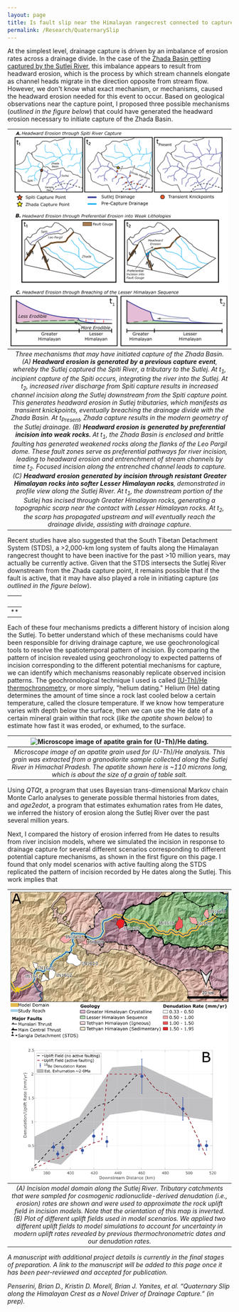 ```yaml
---
layout: page
title: Is fault slip near the Himalayan rangecrest connected to capture of the Zhada Basin?
permalink: /Research/QuaternarySlip
---
```


At the simplest level, drainage capture is driven by an imbalance of erosion rates across a drainage divide. In the case of the [Zhada Basin getting captured by the Sutlej River](https://BPenserini.github.io/Research/ZhadaCapture), this imbalance appears to result from headward erosion, which is the process by which stream channels elongate as channel heads migrate in the direction opposite from stream flow. However, we don't know what exact mechanism, or mechanisms, caused the headward erosion needed for this event to occur. Based on geological observations near the capture point, I proposed three possible mechanisms (<i>outlined in the figure below</i>) that could have generated the headward erosion necessary to initiate capture of the Zhada Basin.

| ![Summary of different proposed mechanisms for Sutlej capture via headward erosion.](./Images/CombinedExampleMechanisms_240122c.png) | 
|:--:| 
| *Three mechanisms that may have initiated capture of the Zhada Basin. (A) <b>Headward erosion is generated by a previous capture event</b>, whereby the Sutlej captured the Spiti River, a tributary to the Sutlej. At t<sub>1</sub>, incipient capture of the Spiti occurs, integrating the river into the Sutlej. At t<sub>2</sub>, increased river discharge from Spiti capture results in increased channel incision along the Sutlej downstream from the Spiti capture point. This generates headward erosion in Sutlej tributaries, which manifests as transient knickpoints, eventually breaching the drainage divide with the Zhada Basin. At t<sub>Present</sub>, Zhada capture results in the modern geometry of the Sutlej drainage. (B) <b>Headward erosion is generated by preferential incision into weak rocks.</b> At t<sub>1</sub>, the Zhada Basin is enclosed and brittle faulting has generated weakened rocks along the flanks of the Leo Pargil dome. These fault zones serve as preferential pathways for river incision, leading to headward erosion and entrenchment of stream channels by time t<sub>2</sub>. Focused incision along the entrenched channel leads to capture. (C) <b>Headward erosion generated by incision through resistant Greater Himalayan rocks into softer Lesser Himalayan rocks</b>, demonstrated in profile view along the Sutlej River. At t<sub>1</sub>, the downstream portion of the Sutlej has incised through Greater Himalayan rocks, generating a topographic scarp near the contact with Lesser Himalayan rocks. At t<sub>2</sub>, the scarp has propagated upstream and will eventually reach the drainage divide, assisting with drainage capture.* |

Recent studies have also suggested that the South Tibetan Detachment System (STDS), a >2,000-km long system of faults along the Himalayan rangecrest thought to have been inactive for the past >10 million years, may actually be currently active. Given that the STDS intersects the Sutlej River downstream from the Zhada capture point, it remains possible that if the fault is active, that it may have also played a role in initiating capture (<i>as outlined in the figure below</i>).

| ![]() | 
|:--:| 
| ** |

Each of these four mechanisms predicts a different history of incision along the Sutlej. To better understand which of these mechanisms could have been responsible for driving drainage capture, we use geochronological tools to resolve the spatiotemporal pattern of incision. By comparing the pattern of incision revealed using geochronology to expected patterns of incision corresponding to the different potential mechanisms for capture, we can identify which mechanisms reasonably replicate observed incision patterns. The geochronological technique I used is called [(U-Th)/He thermochronometry](https://agupubs.onlinelibrary.wiley.com/doi/10.1029/2018TC005312), or more simply, "helium dating." Helium (He) dating determines the amount of time since a rock last cooled below a certain temperature, called the closure temperature. If we know how temperature varies with depth below the surface, then we can use the He date of a certain mineral grain within that rock (<i>like the apatite shown below</i>) to estimate how fast it was eroded, or exhumed, to the surface.

| ![Microscope image of apatite grain for (U-Th)/He dating.](./Images/IN19AHE1_A03A.png) | 
|:--:| 
| *Microscope image of an apatite grain used for (U-Th)/He analysis. This grain was extracted from a granodiorite sample collected along the Sutlej River in Himachal Pradesh. The apatite shown here is ~110 microns long, which is about the size of a grain of table salt.* |

Using <i>QTQt</i>, a program that uses Bayesian trans-dimensional Markov chain Monte Carlo analyses to generate possible thermal histories from  dates, and <i>age2edot</i>, a program that estimates exhumation rates from He dates, we inferred the history of erosion along the Sutlej River over the past several million years. 

Next, I compared the history of erosion inferred from He dates to results from river incision models, where we simulated the incision in response to drainage capture for several different scenarios corresponding to different potential capture mechanisms, as shown in the first figure on this page. I found that only model scenarios with active faulting along the STDS replicated the pattern of incision recorded by He dates along the Sutlej. This work implies that 

| ![Erosion rate sample locations with modeled uplift fields for incision modeling.](./Images/Be10Map_withUpliftProfile_240120a.png) | 
|:--:| 
| *(A) Incision model domain along the Sutlej River. Tributary catchments that were sampled for cosmogenic radionuclide-derived denudation (i.e., erosion) rates are shown and were used to approximate the rock uplift field in incision models. Note that the orientation of this map is inverted. (B) Plot of different uplift fields used in model scenarios. We applied two different uplift fields to model simulations to account for uncertainty in modern uplift rates revealed by previous thermochronometric dates and our denudation rates.* |

<i>A manuscript with additional project details is currently in the final stages of preparation. A link to the manuscript will be added to this page once it has been peer-reviewed and accepted for publication.</i>

<i>Penserini, Brian D., Kristin D. Morell, Brian J. Yanites, et al. “Quaternary Slip along the Himalayan Crest as a Novel Driver of Drainage Capture.” (in prep).</i>
